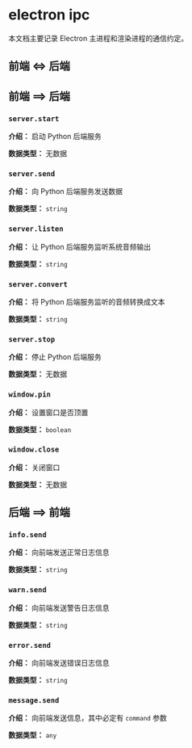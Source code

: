 # electron ipc

本文档主要记录 Electron 主进程和渲染进程的通信约定。

## 前端 <=> 后端

## 前端 ==> 后端

### `server.start`

**介绍：** 启动 Python 后端服务

**数据类型：** 无数据

### `server.send`

**介绍：** 向 Python 后端服务发送数据

**数据类型：** `string`

### `server.listen`

**介绍：** 让 Python 后端服务监听系统音频输出

**数据类型：** `string`

### `server.convert`

**介绍：** 将 Python 后端服务监听的音频转换成文本

**数据类型：** `string`

### `server.stop`

**介绍：** 停止 Python 后端服务

**数据类型：** 无数据

### `window.pin`

**介绍：** 设置窗口是否顶置

**数据类型：** `boolean`

### `window.close`

**介绍：** 关闭窗口

**数据类型：** 无数据

## 后端 ==> 前端

### `info.send`

**介绍：** 向前端发送正常日志信息

**数据类型：** `string`

### `warn.send`

**介绍：** 向前端发送警告日志信息

**数据类型：** `string`

### `error.send`

**介绍：** 向前端发送错误日志信息

**数据类型：** `string`

### `message.send`

**介绍：** 向前端发送信息，其中必定有 `command` 参数

**数据类型：** `any`
